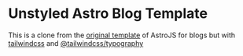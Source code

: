 # Unstyled Astro Blog Template

This is a clone from the [original template](https://github.com/withastro/astro/tree/main/examples/blog) of AstroJS for blogs but with [tailwindcss](https://tailwindcss.com/) and [@tailwindcss/typography](https://tailwindcss.com/docs/typography-plugin)
